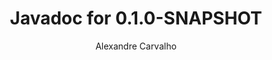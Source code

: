 ---
title: Javadoc for 0.1.0-SNAPSHOT
author: Alexandre Carvalho
menu_title: 0.1.0-SNAPSHOT
category: javadoc_docs
layout: iframe
iframe_url: /docs/0.1.0-SNAPSHOT/site/apidocs/index.html
order: 5
---